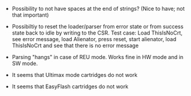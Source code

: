 * Possibility to not have spaces at the end of strings?
  (Nice to have; not that important)

* Possibiltiy to reset the loader/parser from error state or from success
  state back to idle by writing to the CSR. Test case:
  Load ThisIsNoCrt, see error message, load Alienator, press reset,
  start alienator, load ThisIsNoCrt and see that there is no error message

* Parsing "hangs" in case of REU mode. Works fine in HW mode and in SW mode.

* It seems that Ultimax mode cartridges do not work

* It seems that EasyFlash cartridges do not work
